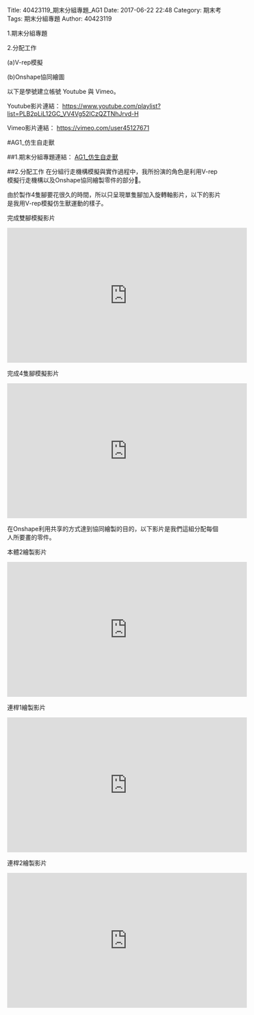 Title: 40423119_期末分組專題_AG1
Date: 2017-06-22 22:48
Category: 期末考
Tags: 期末分組專題
Author: 40423119

1.期末分組專題

2.分配工作

(a)V-rep模擬

(b)Onshape協同繪圖


<!-- PELICAN_END_SUMMARY -->

以下是學號建立帳號 Youtube 與 Vimeo。

Youtube影片連結：
<a href="https://www.youtube.com/playlist?list=PLB2pLiL12GC_VV4Vg52lCzQZTNhJrvd-H">https://www.youtube.com/playlist?list=PLB2pLiL12GC_VV4Vg52lCzQZTNhJrvd-H</a>


Vimeo影片連結：
<a href="https://vimeo.com/user45127671">https://vimeo.com/user45127671</a>

#AG1_仿生自走獸

##1.期末分組專題連結：
<a href="https://40423105.github.io/2017springcd_hw/blog/qi-mo-fen-zu-zhuan-ti-ag1_fang-sheng-zi-zou-shou.html">AG1_仿生自走獸</a>

##2.分配工作
在分組行走機構模擬與實作過程中，我所扮演的角色是利用V-rep模擬行走機構以及Onshape協同繪製零件的部分。

由於製作4隻腳要花很久的時間，所以只呈現單隻腳加入旋轉軸影片，以下的影片是我用V-rep模擬仿生獸運動的樣子。

完成雙腳模擬影片

<iframe width="560" height="315" src="https://www.youtube.com/embed/ia3CRj8t6aQ?list=PLB2pLiL12GC_VV4Vg52lCzQZTNhJrvd-H" frameborder="0" allowfullscreen></iframe>

完成4隻腳模擬影片

<iframe width="560" height="315" src="https://www.youtube.com/embed/8WCMD6xuhcY?list=PLB2pLiL12GC_VV4Vg52lCzQZTNhJrvd-H" frameborder="0" allowfullscreen></iframe>

在Onshape利用共享的方式達到協同繪製的目的，以下影片是我們這組分配每個人所要畫的零件。

本體2繪製影片

<iframe width="560" height="315" src="https://www.youtube.com/embed/Oya_sw9NmQs?list=PLB2pLiL12GC_VV4Vg52lCzQZTNhJrvd-H" frameborder="0" allowfullscreen></iframe>

連桿1繪製影片

<iframe width="560" height="315" src="https://www.youtube.com/embed/nwA6uD-xD38?list=PLB2pLiL12GC_VV4Vg52lCzQZTNhJrvd-H" frameborder="0" allowfullscreen></iframe>

連桿2繪製影片

<iframe width="560" height="315" src="https://www.youtube.com/embed/z1HsjEL1T2E?list=PLB2pLiL12GC_VV4Vg52lCzQZTNhJrvd-H" frameborder="0" allowfullscreen></iframe>
